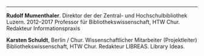 ---
**Rudolf Mumenthaler**. Direktor der der Zentral- und Hochschulbibliothek Luzern. 2012–2017 Professor für Bibliothekswissenschaft, HTW Chur. Redakteur Informationspraxis

**Karsten Schuldt**, Berlin / Chur. Wissenschaftlicher Mitarbeiter (Projektleiter) Bibliothekswissenschaft, HTW Chur. Redakteur LIBREAS. Library Ideas.